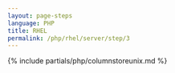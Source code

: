 ```yaml
---
layout: page-steps
language: PHP
title: RHEL
permalink: /php/rhel/server/step/3
---
```


{% include partials/php/columnstoreunix.md %}
